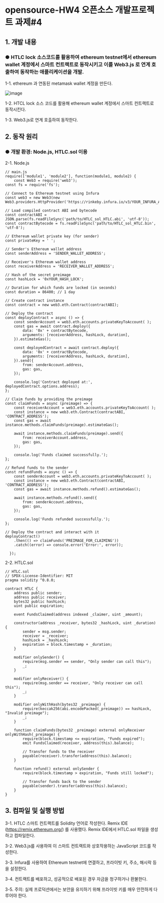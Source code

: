 # opensource-HW4 오픈소스 개발프로젝트 과제#4

## 1. 개발 내용


### ● HTLC lock 소스코드를 활용하여 ethereum testnet에서 ethereum wallet 계정에서 스마트 컨트랙트로 동작시키고 이를 Web3.js 로 연계 호출하여 동작하는 애플리케이션을 개발.


1-1. ethereum 과 연동된 metamask wallet 계정을 만든다.

![image](https://github.com/2022039078/opensource-HW4/assets/131639123/67c6dea9-bbeb-445e-9ff0-94a8a29ecaf3)


1-2. HTCL lock 소스 코드를 활용해 ethereum wallet 계정에서 스마트 컨트랙트로 동작시킨다.

1-3. Web3.js로 연계 호출하여 동작한다.


## 2. 동작 원리


### ● 개발 환경: Node.js, HTLC.sol 이용

2-1. Node.js
```
// main.js
require(['module1', 'module2'], function(module1, module2) {
    const Web3 = require('web3');
const fs = require('fs');

// Connect to Ethereum testnet using Infura
const web3 = new Web3(new Web3.providers.HttpProvider('https://rinkeby.infura.io/v3/YOUR_INFURA_API_KEY'));

// Load compiled contract ABI and bytecode
const contractABI = JSON.parse(fs.readFileSync('path/to/HTLC_sol_HTLC.abi', 'utf-8'));
const contractBytecode = fs.readFileSync('path/to/HTLC_sol_HTLC.bin', 'utf-8');

// Ethereum wallet private key (for sender)
const privateKey = ' ';

// Sender's Ethereum wallet address
const senderAddress = 'SENDER_WALLET_ADDRESS';

// Receiver's Ethereum wallet address
const receiverAddress = 'RECEIVER_WALLET_ADDRESS';

// Hash of the secret preimage
const hashLock = '0xYOUR_HASH_LOCK';

// Duration for which funds are locked (in seconds)
const duration = 86400; // 1 day

// Create contract instance
const contract = new web3.eth.Contract(contractABI);

// Deploy the contract
const deployContract = async () => {
    const senderAccount = web3.eth.accounts.privateKeyToAccount( );
    const gas = await contract.deploy({
        data: '0x' + contractBytecode,
        arguments: [receiverAddress, hashLock, duration],
    }).estimateGas();

    const deployedContract = await contract.deploy({
        data: '0x' + contractBytecode,
        arguments: [receiverAddress, hashLock, duration],
    }).send({
        from: senderAccount.address,
        gas: gas,
    });

    console.log('Contract deployed at:', deployedContract.options.address);
};

// Claim funds by providing the preimage
const claimFunds = async (preimage) => {
    const receiverAccount = web3.eth.accounts.privateKeyToAccount( );
    const instance = new web3.eth.Contract(contractABI, 'CONTRACT_ADDRESS');
    const gas = await instance.methods.claimFunds(preimage).estimateGas();

    await instance.methods.claimFunds(preimage).send({
        from: receiverAccount.address,
        gas: gas,
    });

    console.log('Funds claimed successfully.');
};

// Refund funds to the sender
const refundFunds = async () => {
    const senderAccount = web3.eth.accounts.privateKeyToAccount( );
    const instance = new web3.eth.Contract(contractABI, 'CONTRACT_ADDRESS');
    const gas = await instance.methods.refund().estimateGas();

    await instance.methods.refund().send({
        from: senderAccount.address,
        gas: gas,
    });

    console.log('Funds refunded successfully.');
};

// Deploy the contract and interact with it
deployContract()
    .then(() => claimFunds('PREIMAGE_FOR_CLAIMING'))
    .catch((error) => console.error('Error:', error));

  });
```

2-2. HTLC.sol
```
// HTLC.sol
// SPDX-License-Identifier: MIT
pragma solidity ^0.8.0;

contract HTLC {
    address public sender;
    address public receiver;
    bytes32 public hashLock;
    uint public expiration;

    event FundsClaimed(address indexed _claimer, uint _amount);

    constructor(address _receiver, bytes32 _hashLock, uint _duration) {
        sender = msg.sender;
        receiver = _receiver;
        hashLock = _hashLock;
        expiration = block.timestamp + _duration;
    }

    modifier onlySender() {
        require(msg.sender == sender, "Only sender can call this");
        _;
    }

    modifier onlyReceiver() {
        require(msg.sender == receiver, "Only receiver can call this");
        _;
    }

    modifier onlyWithHash(bytes32 _preimage) {
        require(keccak256(abi.encodePacked(_preimage)) == hashLock, "Invalid preimage");
        _;
    }

    function claimFunds(bytes32 _preimage) external onlyReceiver onlyWithHash(_preimage) {
        require(block.timestamp <= expiration, "Funds expired");
        emit FundsClaimed(receiver, address(this).balance);

        // Transfer funds to the receiver
        payable(receiver).transfer(address(this).balance);
    }

    function refund() external onlySender {
        require(block.timestamp > expiration, "Funds still locked");

        // Transfer funds back to the sender
        payable(sender).transfer(address(this).balance);
    }
}
```

## 3. 컴파일 및 실행 방법

3-1. HTLC 스마트 컨트랙트를 Solidity 언어로 작성한다.
Remix IDE (https://remix.ethereum.org/) 를 사용했다.
Remix IDE에서 HTLC.sol 파일을 생성하고 컴파일한다.

3-2. Web3.js를 사용하여 이 스마트 컨트랙트와 상호작용하는 JavaScript 코드를 작성한다.

3-3. Infura를 사용하여 Ethereum testnet에 연결하고, 프라이빗 키, 주소, 해시락 등을 설정한다. 

3-4. 컨트랙트를 배포하고, 성공적으로 배포된 경우 자금을 청구하거나 환불한다.

3-5. 주의: 실제 프로덕션에서는 보안을 유지하기 위해 프라이빗 키를 매우 안전하게 다루어야 한다.
